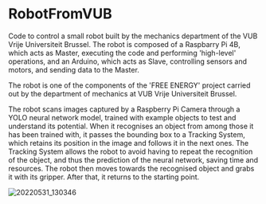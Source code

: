 # RobotFromVUB
Code to control a small robot built by the mechanics department of the VUB Vrije Universiteit Brussel. The robot is composed of a Raspbarry Pi 4B, which acts as Master, executing the code and performing 'high-level' operations, and an Arduino, which acts as Slave, controlling sensors and motors, and sending data to the Master.

The robot is one of the components of the 'FREE ENERGY' project carried out by the department of mechanics at VUB Vrije Universiteit Brussel.

The robot scans images captured by a Raspberry Pi Camera through a YOLO neural network model, trained with example objects to test and understand its potential. When it recognises an object from among those it has been trained with, it passes the bounding box to a Tracking System, which retains its position in the image and follows it in the next ones. The Tracking System allows the robot to avoid having to repeat the recognition of the object, and thus the prediction of the neural network, saving time and resources. The robot then moves towards the recognised object and grabs it with its gripper. After that, it returns to the starting point.

![20220531_130346](https://github.com/ClousTom/RobotFromVUB/assets/117213899/993b762f-d2f1-48a6-a8b5-0b63f07211a2)

